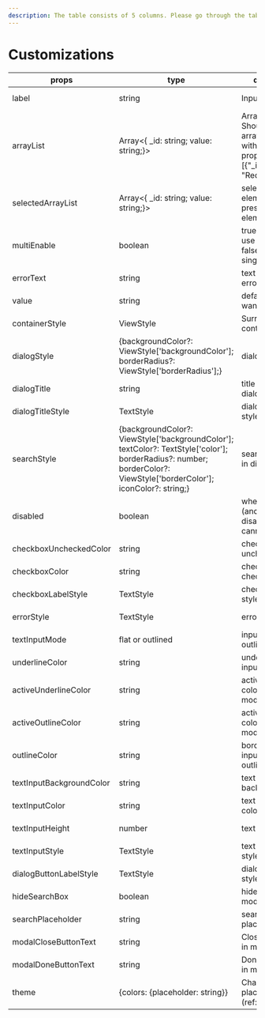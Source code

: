 ```yaml
---
description: The table consists of 5 columns. Please go through the table properly.
---
```


# Customizations

| props                      | type                                                                                                                                                                    | description                                                                                                                  | default value                                                                      | required |
| -------------------------- | ----------------------------------------------------------------------------------------------------------------------------------------------------------------------- | ---------------------------------------------------------------------------------------------------------------------------- | ---------------------------------------------------------------------------------- | -------- |
|   label                    | string                                                                                                                                                                  | Input Label                                                                                                                  | set to empty string if you don’t want to display                                   | yes      |
|   arrayList                | Array<{  \_id: string; value: string;}>                                                                                                                                 | Array of items. Should be an array of objects with \_id and value property.example: \[{"\_id": 1, "value": "Red"}].          | there isn't any default value you need to specify a list.                          | yes      |
|   selectedArrayList        | Array<{  \_id: string; value: string;}>                                                                                                                                 | selected elements or preselected elements                                                                                    | set empty array as default                                                         | yes      |
|   multiEnable              | boolean                                                                                                                                                                 | true if you want to use multi select, false if you want single select                                                        | no default value                                                                   | yes      |
|   errorText                | string                                                                                                                                                                  | text to display on error                                                                                                     | set to empty string as default                                                     | yes      |
|   value                    | string                                                                                                                                                                  | default value you want to display                                                                                            | bind it with your variable                                                         | yes      |
|   containerStyle           | ViewStyle                                                                                                                                                               | Surrounding container style                                                                                                  | no default value                                                                   | no       |
|   dialogStyle              | {backgroundColor?: ViewStyle\['backgroundColor']; borderRadius?: ViewStyle\['borderRadius'];}                                                                           | dialog box style                                                                                                             | {backgroundColor:'white', borderRadius: 5}                                         | no       |
|   dialogTitle              | string                                                                                                                                                                  | title shown in the dialog                                                                                                    | defaults to the value of `label`                                                   | no       |
|   dialogTitleStyle         | TextStyle                                                                                                                                                               | dialog box title style                                                                                                       | default react native paper style                                                   | no       |
|   searchStyle              | {backgroundColor?: ViewStyle\['backgroundColor']; textColor?: TextStyle\['color']; borderRadius?: number; borderColor?: ViewStyle\['borderColor']; iconColor?: string;} | search bar style in dialog box                                                                                               | {borderRadius:5, borderColor:'#e5e5e5', backgroundColor: '#e5e5e5', color: '#000'} | no       |
|   disabled                 | boolean                                                                                                                                                                 | whether the input (and dialog) are disabled and cannot be opened                                                             | false                                                                              | no       |
|   checkboxUncheckedColor   | string                                                                                                                                                                  | checkbox unchecked color                                                                                                     | #000007                                                                            | no       |
|   checkboxColor            | string                                                                                                                                                                  | checkbox checked color                                                                                                       | blue                                                                               | no       |
|   checkboxLabelStyle       | TextStyle                                                                                                                                                               | checkbox label style                                                                                                         | default react native paper style                                                   | no       |
|   errorStyle               | TextStyle                                                                                                                                                               | error style                                                                                                                  | default react native paper style                                                   | no       |
|   textInputMode            | flat or outlined                                                                                                                                                        | input style flat or outlined                                                                                                 | outlined                                                                           | no       |
|   underlineColor           | string                                                                                                                                                                  | underline color (if input mode is flat)                                                                                      | black                                                                              | no       |
|   activeUnderlineColor     | string                                                                                                                                                                  | active underline color (if input mode is flat)                                                                               | black                                                                              | no       |
|   activeOutlineColor       | string                                                                                                                                                                  | active border color (if input mode is outlined)                                                                              | black                                                                              | no       |
|   outlineColor             | string                                                                                                                                                                  | border color (if input mode is outlined)                                                                                     | black                                                                              | no       |
|   textInputBackgroundColor | string                                                                                                                                                                  | text input background color                                                                                                  | white                                                                              | no       |
|   textInputColor           | string                                                                                                                                                                  | text input text color                                                                                                        | black                                                                              | no       |
|   textInputHeight          | number                                                                                                                                                                  | text input height                                                                                                            | default react native paper style                                                   | no       |
|   textInputStyle           | TextStyle                                                                                                                                                               | text input text style                                                                                                        | default react native paper style                                                   | no       |
|   dialogButtonLabelStyle   | TextStyle                                                                                                                                                               | dialog button style                                                                                                          | default react native paper style                                                   | no       |
|   hideSearchBox            | boolean                                                                                                                                                                 | hide searchbox in modal                                                                                                      | false                                                                              | no       |
|   searchPlaceholder        | string                                                                                                                                                                  | search placeholder                                                                                                           | Search                                                                             | no       |
|   modalCloseButtonText     | string                                                                                                                                                                  | Close button text in modal                                                                                                   | Close                                                                              | no       |
|   modalDoneButtonText      | string                                                                                                                                                                  | Done button text in modal                                                                                                    | Don                                                                                | no       |
| theme                      | {colors: {placeholder: string\}}                                                                                                                                        | Change color of placeholder/label (ref: [Issue#9](https://github.com/srivastavaanurag79/react-native-paper-select/issues/9)) | React Native Paper Default                                                         | no       |
